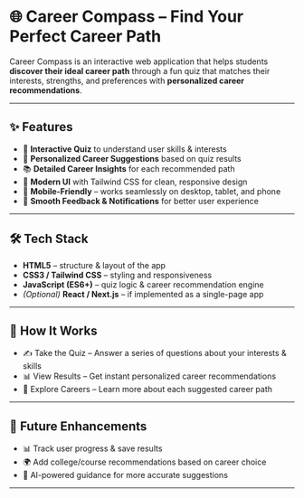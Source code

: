# 🌐 Career Compass – Find Your Perfect Career Path  

Career Compass is an interactive web application that helps students **discover their ideal career path** through a fun quiz that matches their interests, strengths, and preferences with **personalized career recommendations**.  

---

## ✨ Features  
- 📝 **Interactive Quiz** to understand user skills & interests  
- 🎯 **Personalized Career Suggestions** based on quiz results  
- 📚 **Detailed Career Insights** for each recommended path  
- 🎨 **Modern UI** with Tailwind CSS for clean, responsive design  
- 📱 **Mobile-Friendly** – works seamlessly on desktop, tablet, and phone  
- 🔔 **Smooth Feedback & Notifications** for better user experience  

---

## 🛠️ Tech Stack  
- **HTML5** – structure & layout of the app  
- **CSS3 / Tailwind CSS** – styling and responsiveness  
- **JavaScript (ES6+)** – quiz logic & career recommendation engine  
- *(Optional)* **React / Next.js** – if implemented as a single-page app  

---

## 🔄 How It Works
- ✍️ Take the Quiz – Answer a series of questions about your interests & skills
- 📊 View Results – Get instant personalized career recommendations
- 🚀 Explore Careers – Learn more about each suggested career path

---

## 📌 Future Enhancements
- 📊 Track user progress & save results
- 🌍 Add college/course recommendations based on career choice
- 🤝 AI-powered guidance for more accurate suggestions

---

